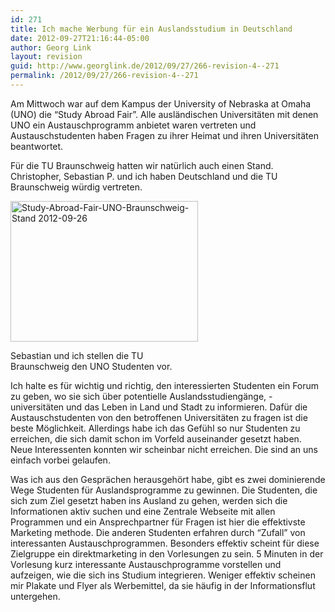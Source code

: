 ```yaml
---
id: 271
title: Ich mache Werbung für ein Auslandsstudium in Deutschland
date: 2012-09-27T21:16:44-05:00
author: Georg Link
layout: revision
guid: http://www.georglink.de/2012/09/27/266-revision-4--271
permalink: /2012/09/27/266-revision-4--271
---
```

Am Mittwoch war auf dem Kampus der University of Nebraska at Omaha (UNO) die &#8220;Study Abroad Fair&#8221;. Alle ausländischen Universitäten mit denen UNO ein Austauschprogramm anbietet waren vertreten und Austauschstudenten haben Fragen zu ihrer Heimat und ihren Universitäten beantwortet.

Für die TU Braunschweig hatten wir natürlich auch einen Stand. Christopher, Sebastian P. und ich haben Deutschland und die TU Braunschweig würdig vertreten.

<div id="attachment_267" style="width: 310px" class="wp-caption aligncenter">
  <a href="http://www.georglink.de/?attachment_id=267" rel="attachment wp-att-267"><img aria-describedby="caption-attachment-267" loading="lazy" class="size-medium wp-image-267" title="Study-Abroad-Fair-UNO-Braunschweig-Stand 2012-09-26" src="http://www.georglink.de/media/2012/09/Study-Abroad-Fair-UNO-Braunschweig-Stand-300x225.jpg" alt="Study-Abroad-Fair-UNO-Braunschweig-Stand 2012-09-26" width="300" height="225" srcset="http://www.georglink.de/media/2012/09/Study-Abroad-Fair-UNO-Braunschweig-Stand-300x225.jpg 300w, http://www.georglink.de/media/2012/09/Study-Abroad-Fair-UNO-Braunschweig-Stand.jpg 800w" sizes="(max-width: 300px) 100vw, 300px" /></a>
  
  <p id="caption-attachment-267" class="wp-caption-text">
    Sebastian und ich stellen die TU Braunschweig den UNO Studenten vor.
  </p>
</div>

Ich halte es für wichtig und richtig, den interessierten Studenten ein Forum zu geben, wo sie sich über potentielle Auslandsstudiengänge, -universitäten und das Leben in Land und Stadt zu informieren. Dafür die Austauschstudenten von den betroffenen Universitäten zu fragen ist die beste Möglichkeit. Allerdings habe ich das Gefühl so nur Studenten zu erreichen, die sich damit schon im Vorfeld auseinander gesetzt haben. Neue Interessenten konnten wir scheinbar nicht erreichen. Die sind an uns einfach vorbei gelaufen.

Was ich aus den Gesprächen herausgehört habe, gibt es zwei dominierende Wege Studenten für Auslandsprogramme zu gewinnen. Die Studenten, die sich zum Ziel gesetzt haben ins Ausland zu gehen, werden sich die Informationen aktiv suchen und eine Zentrale Webseite mit allen Programmen und ein Ansprechpartner für Fragen ist hier die effektivste Marketing methode. Die anderen Studenten erfahren durch &#8220;Zufall&#8221; von interessanten Austauschprogrammen. Besonders effektiv scheint für diese Zielgruppe ein direktmarketing in den Vorlesungen zu sein. 5 Minuten in der Vorlesung kurz interessante Austauschprogramme vorstellen und aufzeigen, wie die sich ins Studium integrieren. Weniger effektiv scheinen mir Plakate und Flyer als Werbemittel, da sie häufig in der Informationsflut untergehen.